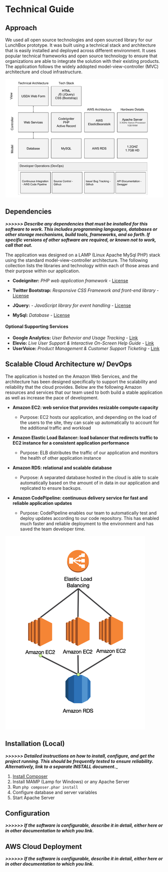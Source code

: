# Technical Guide

## Approach
We used all open source technologies and open sourced library for our LunchBox prototype. It was built using a technical stack and architecture that is easily installed and deployed across different environment. It uses popular technical frameworks and open source technology to ensure that organizations are able to integrate the solution with their existing products. The application follows the widely addopted model-view-controller (MVC) architecture and cloud infrastructure.

![Tech Architecture](images/Tech-Arch.png)



## Dependencies
___>>>>>> Describe any dependencies that must be installed for this software to work. This includes programming languages, databases or other storage mechanisms, build tools, frameworks, and so forth. If specific versions of other software are required, or known not to work, call that out.___

The application was designed on a LAMP (Linux Apache MySql PHP) stack using the standard model-view-controller architecture. The following collection lists the libraries and technology within each of those areas and their purpose within our application.

- **Codeigniter:** _PHP web application framework_ - [License](https://github.com/bcit-ci/CodeIgniter/blob/develop/user_guide_src/source/license.rst)

- **Twitter Bootstrap:** _Responsive CSS Framework and front-end library_ - [License](http://getbootstrap.com/getting-started/#license-faqs)

- **JQuery:** - _JavaScript library for event handling_ - [License](https://jquery.org/license/)

- **MySql:** _Database_ - [License](http://www.mysql.com/about/legal/)

#### Optional Supporting Services
- **Google Analytics:** _User Behavior and Usage Tracking_ - [Link](https://www.google.com/analytics/)
- **Elevio:** _Live User Support & Interactive On-Screen Help Guide_ - [Link](https://elev.io/)
- **UserVoice:** _Product Management & Customer Support Ticketing_ - [Link](https://www.uservoice.com/)



## Scalable Cloud Architecture w/ DevOps
The application is hosted on the Amazon Web Services, and the architecture has been designed specifically to support the scalability and reliability that the cloud provides. Below are the following Amazon resources and services that our team used to both build a stable application as well as increase the pace of development.

- __Amazon EC2: web service that provides resizable compute capacity__
  -	Purpose: EC2 hosts our application, and depending on the load of the users to the site, they can scale up automatically to account for the additional traffic and workload

- __Amazon Elastic Load Balancer: load balancer that redirects traffic to EC2 instance for a consistent application performance__
  -	Purpose: ELB distributes the traffic of our application and monitors the health of other application instance

- __Amazon RDS: relational and scalable database__
  -	Purpose: A separated database hosted in the cloud is able to scale automatically based on the amount of in data in our application and replicated to ensure backups.

- __Amazon CodePipeline: continuous delivery service for fast and reliable application updates__
  -	Purpose: CodePipeline enables our team to automatically test and deploy updates according to our code repository. This has enabled much faster and reliable deployment to the environment and has saved the team developer time. 

![Tech Cloud](images/Tech-Cloud.png) 




## Installation (Local)
___>>>>>> Detailed instructions on how to install, configure, and get the project running. This should be frequently tested to ensure reliability. Alternatively, link to a separate INSTALL document.____

1. [Install Composer](https://getcomposer.org/doc/00-intro.md)
2. Install MAMP (Lamp for Windows) or any Apache Server
3. Run `php composer.phar install`
4. Configure database and server variables
5. Start Apache Server



## Configuration
___>>>>>> If the software is configurable, describe it in detail, either here or in other documentation to which you link.___



## AWS Cloud Deployment
___>>>>>> If the software is configurable, describe it in detail, either here or in other documentation to which you link.___


